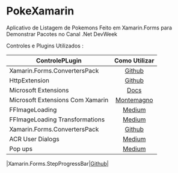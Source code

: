 # PokeXamarin

Aplicativo de Listagem de Pokemons Feito em Xamarin.Forms para Demonstrar Pacotes no Canal .Net DevWeek

Controles e Plugins Utilizados :

|ControlePLugin |Como Utilizar|
| ------------------- | :------------------: |
|Xamarin.Forms.ConvertersPack|[Github](https://github.com/TBertuzzi/Xamarin.Forms.ConvertersPack)|
|HttpExtension|[Github](https://github.com/TBertuzzi/HttpExtension)|
|Microsoft Extensions|[Docs](https://docs.microsoft.com/en-us/dotnet/api/?WT.mc_id=DOP-MVP-5003242)|
|Microsoft Extensions Com Xamarin|[Montemagno](https://montemagno.com/add-asp-net-cores-dependency-injection-into-xamarin-apps-with-hostbuilder/)|
|FFImageLoading|[Medium](https://bertuzzi.medium.com/meu-plugin-minha-vida-ffimageloading-9a03f1e7cd52)|
|FFImageLoading Transformations|[Medium](https://bertuzzi.medium.com/meu-plugin-minha-vida-ffimageloading-capitulo-2-transformations-facc276fa885)|
|Xamarin.Forms.ConvertersPack|[Github](https://github.com/TBertuzzi/Xamarin.Forms.ConvertersPack)|
|ACR User Dialogs|[Medium](https://medium.com/@bertuzzi/meu-plugin-minha-vida-toast-load-dialogs-baf96b51ade7)|
|Pop ups|[Medium](https://medium.com/@bertuzzi/o-x-do-xamarin-forms-pop-ups-5cffa68ee3e)|

|Xamarin.Forms.StepProgressBar|[Github](https://github.com/TBertuzzi/Xamarin.Forms.StepProgressBar)|

